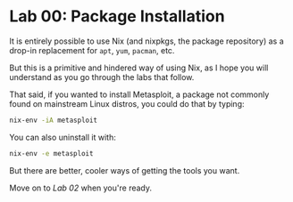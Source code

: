 # Lab 00: Package Installation
It is entirely possible to use Nix (and nixpkgs, the package repository) as a 
drop-in replacement for `apt`, `yum`, `pacman`, etc.

But this is a primitive and hindered way of using Nix, as I hope you will
understand as you go through the labs that follow. 

That said, if you wanted to install Metasploit, a package not commonly found on
mainstream Linux distros, you could do that by typing:
```bash
nix-env -iA metasploit
```
You can also uninstall it with:
```bash
nix-env -e metasploit
```
But there are better, cooler ways of getting the tools you want.

Move on to *Lab 02* when you're ready.
